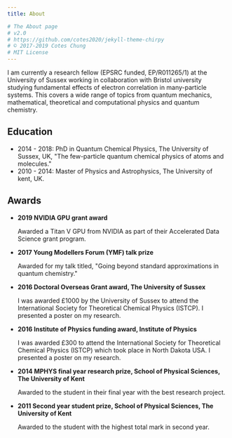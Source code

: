 ```yaml
---
title: About

# The About page
# v2.0
# https://github.com/cotes2020/jekyll-theme-chirpy
# © 2017-2019 Cotes Chung
# MIT License
---
```


I am currently a research fellow (EPSRC funded, EP/R011265/1) at the University of Sussex working in collaboration with Bristol university studying fundamental effects of electron correlation in many-particle systems. This covers a wide range of topics from quantum mechanics, mathematical, theoretical and computational physics and quantum chemistry. 

## Education

* 2014 - 2018: PhD in Quantum Chemical Physics, The University of Sussex, UK, "The few-particle quantum chemical physics of atoms and molecules."
* 2010 - 2014: Master of Physics and Astrophysics, The University of kent, UK. 

## Awards

* <b>2019 NVIDIA GPU grant award </b>

    Awarded a Titan V GPU from NVIDIA as part of their Accelerated Data Science grant program.

* <b>2017 Young Modellers Forum (YMF) talk prize</b>

    Awarded for my talk titled, "Going beyond standard approximations in quantum chemistry."

* <b>2016 Doctoral Overseas Grant award, The University of Sussex</b>

    I was awarded £1000 by the University of Sussex to attend the International Society for Theoretical Chemical Physics (ISTCP). I presented a poster on my research.

* <b>2016 Institute of Physics funding award, Institute of Physics </b>

    I was awarded £300 to attend the International Society for Theoretical Chemical Physics (ISTCP) which took place in North Dakota USA. I presented a poster on my research.

* <b>2014 MPHYS final year research prize, School of Physical Sciences, The University of Kent </b>

    Awarded to the student in their final year with the best research project.

* <b>2011 Second year student prize, School of Physical Sciences, The University of Kent </b>

    Awarded to the student with the highest total mark in second year.

<!--## Curriculum Vitae
<embed src="/assets/img/Baskerville_v1.04.pdf" width="425" height="425"> -->